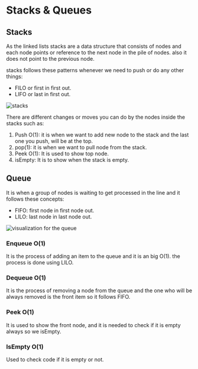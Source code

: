 # Stacks & Queues


## Stacks

As the linked lists stacks are a data structure that consists of nodes and each node points or reference to the next node in the pile of nodes. also it does not point to the previous node.

stacks follows these patterns whenever we need to push or do any other things:

* FILO or first in first out.
* LIFO or last in first out.

![stacks](https://codefellows.github.io/common_curriculum/data_structures_and_algorithms/Code_401/class-10/resources/images/stack1.PNG)

There are different changes or moves you can do by the nodes inside the stacks such as:

1. Push O(1): it is when we want to add new node to the stack and the last one you push, will be at the top.
2. pop(1): it is when we want to pull node from the stack.
3. Peek O(1): It is used to show top node.
4. isEmpty: It is to show when the stack is empty.


## Queue
It is when a group of nodes is waiting to get processed in the line and it follows these concepts:

* FIFO: first node in first node out.
* LILO: last node in last node out.

![visualization for the queue](https://codefellows.github.io/common_curriculum/data_structures_and_algorithms/Code_401/class-10/resources/images/Queue.PNG)

### Enqueue O(1) 
It is the process of adding an item to the queue and it is an big O(1). the process is done using LILO.

### Dequeue O(1)
It is the process of removing a node from the queue and the one who will be always removed is the front item so it follows FIFO.

### Peek O(1)

It is used to show the front node, and it is needed to check if it is empty always so we isEmpty.

### IsEmpty O(1)
Used to check code if it is empty or not.